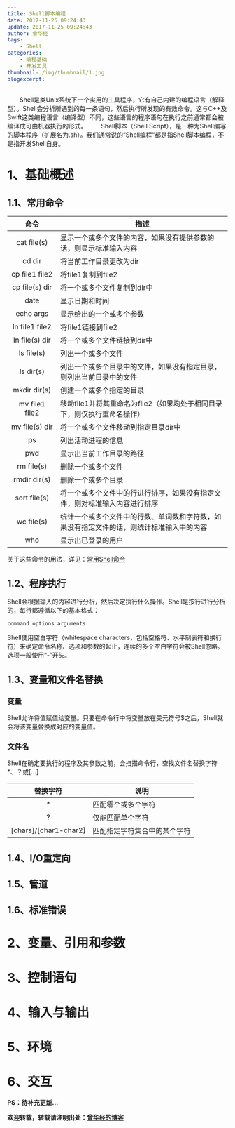 ```yaml
---
title: Shell脚本编程
date: 2017-11-25 09:24:43
update: 2017-11-25 09:24:43
author: 曾华经
tags: 
	- Shell
categories: 
	- 编程基础
	- 开发工具
thumbnail: /img/thumbnail/1.jpg
blogexcerpt:
---
```

&emsp;&emsp;Shell是类Unix系统下一个实用的工具程序，它有自己内建的编程语言（解释型）。Shell会分析所遇到的每一条语句，然后执行所发现的有效命令。这与C++及Swift这类编程语言（编译型）不同，这些语言的程序语句在执行之前通常都会被编译成可由机器执行的形式。
&emsp;&emsp;Shell脚本（Shell Script），是一种为Shell编写的脚本程序（扩展名为.sh）。我们通常说的“Shell编程”都是指Shell脚本编程，不是指开发Shell自身。
<!--more-->

# 1、基础概述

## 1.1、常用命令

|<div style="white-space: nowrap; word-wrap: normal; word-break: normal;">&emsp;&emsp;命令&emsp;&emsp;<div>|描述|
|:---:|---|
|cat file(s)|显示一个或多个文件的内容，如果没有提供参数的话，则显示标准输入内容|
|cd dir|将当前工作目录更改为dir|
|cp file1 file2|将file1复制到file2|
|cp file(s) dir|将一个或多个文件复制到dir中|
|date|显示日期和时间|
|echo args|显示给出的一个或多个参数|
|ln file1 file2|将file1链接到file2|
|ln file(s) dir|将一个或多个文件链接到dir中|
|ls file(s)|列出一个或多个文件|
|ls dir(s)|列出一个或多个目录中的文件，如果没有指定目录，则列出当前目录中的文件|
|mkdir dir(s)|创建一个或多个指定的目录|
|mv file1 file2|移动file1并将其重命名为file2（如果均处于相同目录下，则仅执行重命名操作）|
|mv file(s) dir|将一个或多个文件移动到指定目录dir中|
|ps|列出活动进程的信息|
|pwd|显示出当前工作目录的路径|
|rm file(s)|删除一个或多个文件|
|rmdir dir(s)|删除一个或多个目录|
|sort file(s)|将一个或多个文件中的行进行排序，如果没有指定文件，则对标准输入内容进行排序|
|wc file(s)|统计一个或多个文件中的行数、单词数和字符数，如果没有指定文件的话，则统计标准输入中的内容|
|who|显示出已登录的用户|

关于这些命令的用法，详见：[常用Shell命令](/post/常用Shell命令)

## 1.2、程序执行

Shell会根据输入的内容进行分析，然后决定执行什么操作。Shell是按行进行分析的，每行都遵循以下的基本格式：

```
command options arguments
```

Shell使用空白字符（whitespace characters，包括空格符、水平制表符和换行符）来确定命令名称、选项和参数的起止，连续的多个空白字符会被Shell忽略。选项一般使用“-”开头。

## 1.3、变量和文件名替换

### 变量
Shell允许将值赋值给变量。只要在命令行中将变量放在美元符号$之后，Shell就会将该变量替换成对应的变量值。

### 文件名
Shell在确定要执行的程序及其参数之前，会扫描命令行，查找文件名替换字符*、？或[...]

|替换字符|说明|
|:---:|---|
|*|匹配零个或多个字符|
|?|仅能匹配单个字符|
|[chars]/[char1-char2]|匹配指定字符集合中的某个字符|


## 1.4、I/O重定向

## 1.5、管道

## 1.6、标准错误

# 2、变量、引用和参数

# 3、控制语句

# 4、输入与输出

# 5、环境

# 6、交互

**PS：待补充更新...**

**欢迎转载，转载请注明出处：[曾华经的博客](http://www.huajingzeng.com)**
